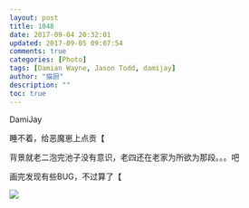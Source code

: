 ```yaml
---
layout: post
title: 1048
date: 2017-09-04 20:32:01
updated: 2017-09-05 09:07:54
comments: true
categories: [Photo]
tags: [Damian Wayne, Jason Todd, damijay]
author: "猫厨"
description: ""
toc: true
---
```


<p>DamiJay</p> 
<p>睡不着，给恶魔崽上点贡【</p> 
<p>背景就老二泡完池子没有意识，老四还在老家为所欲为那段。。。吧</p> 
<p>画完发现有些BUG，不过算了【</p>

![](https://nos.netease.com/imglf2/img/cVZNdzJtQk9JV2Z1YTd1bEpBUEhjdTZQdW5BSXA3em5qSHhhSXhWTS9wcG1YZzJaY0hhTW13PT0.jpg)